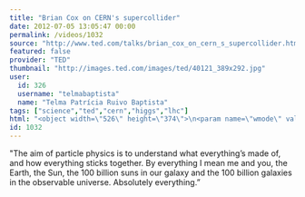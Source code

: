 ```yaml
---
title: "Brian Cox on CERN's supercollider"
date: 2012-07-05 13:05:47 00:00
permalink: /videos/1032
source: "http://www.ted.com/talks/brian_cox_on_cern_s_supercollider.html"
featured: false
provider: "TED"
thumbnail: "http://images.ted.com/images/ted/40121_389x292.jpg"
user:
  id: 326
  username: "telmabaptista"
  name: "Telma Patrícia Ruivo Baptista"
tags: ["science","ted","cern","higgs","lhc"]
html: "<object width=\"526\" height=\"374\">\n<param name=\"wmode\" value=\"transparent\"><param name=\"movie\" value=\"http://video.ted.com/assets/player/swf/EmbedPlayer.swf\"><param name=\"allowFullScreen\" value=\"true\"><param name=\"allowScriptAccess\" value=\"always\"><param name=\"wmode\" value=\"transparent\"><param name=\"bgColor\" value=\"#ffffff\"><param name=\"flashvars\" value=\"vu=http://video.ted.com/talk/stream/2008/Blank/BrianCox_2008-320k.mp4&amp;su=http://images.ted.com/images/ted/tedindex/embed-posters/BrianCox-2008.embed_thumbnail.jpg&amp;vw=512&amp;vh=288&amp;ap=0&amp;ti=253&amp;lang=en&amp;introDuration=15330&amp;adDuration=4000&amp;postAdDuration=830&amp;adKeys=talk=brian_cox_on_cern_s_supercollider;year=2008;theme=to_boldly_go;theme=technology_history_and_destiny;theme=what_s_next_in_tech;event=TED2008;tag=big+bang;tag=education;tag=physics;tag=science;tag=technology;&amp;preAdTag=tconf.ted/embed;tile=1;sz=512x288;\"><embed src=\"http://video.ted.com/assets/player/swf/EmbedPlayer.swf\" pluginspace=\"http://www.macromedia.com/go/getflashplayer\" type=\"application/x-shockwave-flash\" wmode=\"transparent\" bgcolor=\"#ffffff\" width=\"526\" height=\"374\" allowfullscreen=\"true\" allowscriptaccess=\"always\" flashvars=\"vu=http://video.ted.com/talk/stream/2008/Blank/BrianCox_2008-320k.mp4&amp;su=http://images.ted.com/images/ted/tedindex/embed-posters/BrianCox-2008.embed_thumbnail.jpg&amp;vw=512&amp;vh=288&amp;ap=0&amp;ti=253&amp;lang=en&amp;introDuration=15330&amp;adDuration=4000&amp;postAdDuration=830&amp;adKeys=talk=brian_cox_on_cern_s_supercollider;year=2008;theme=to_boldly_go;theme=technology_history_and_destiny;theme=what_s_next_in_tech;event=TED2008;tag=big+bang;tag=education;tag=physics;tag=science;tag=technology;&amp;preAdTag=tconf.ted/embed;tile=1;sz=512x288;\"></embed></object>"
id: 1032
---
```


"The aim of particle physics is to understand what everything’s made of, and how everything sticks together. By everything I mean me and you, the Earth, the Sun, the 100 billion suns in our galaxy and the 100 billion galaxies in the observable universe. Absolutely everything.”